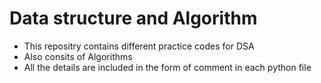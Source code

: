 # Data structure and Algorithm
- This repositry contains different practice codes for DSA
- Also consits of Algorithms
- All the details are included in the form of comment in each python file
